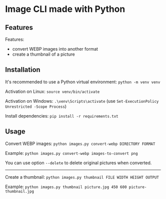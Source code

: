 # Image CLI made with Python

## Features

Features:
- convert WEBP images into another format
- create a thumbnail of a picture

## Installation

It's recommended to use a Python virtual environment: `python -m venv venv`

Activation on Linux: `source venv/bin/activate`

Activation on Windows: `.\venv\Scripts\activate` (use `Set-ExecutionPolicy Unrestricted -Scope Process`)

Install dependencies: `pip install -r requirements.txt`


## Usage

Convert WEBP images: `python images.py convert-webp DIRECTORY FORMAT`

Example: `python images.py convert-webp images-to-convert png`

You can use option `--delete` to delete original pictures when converted.

---

Create a thumbnail: `python images.py thumbnail FILE WIDTH HEIGHT OUTPUT`

Example: `python images.py thumbnail picture.jpg 450 600 picture-thumbnail.jpg`

